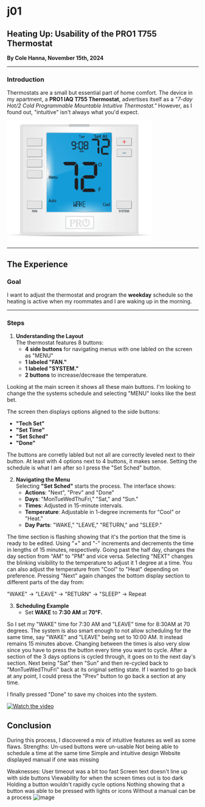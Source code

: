 # j01
## Heating Up: Usability of the PRO1 T755 Thermostat
**By Cole Hanna, November 15th, 2024**

---

### Introduction
Thermostats are a small but essential part of home comfort. The device in my apartment, a **PRO1 IAQ T755 Thermostat**, advertises itself as a _"7-day Hot/2 Cold Programmable Mountable Intuitive Thermostat."_ However, as I found out, "intuitive" isn't always what you'd expect. 

![alt text](Pro1-T755-Thermostat.png)

---

## The Experience

### Goal
I want to adjust the thermostat and program the **weekday** schedule so the heating is active when my roommates and I are waking up in the morning.  

---

### Steps

1. **Understanding the Layout**  
   The thermostat features 8 buttons:  
   - **4 side buttons** for navigating menus with one labled on the screen as "MENU"  
   - **1 labeled "FAN."**  
   - **1 labeled "SYSTEM."**  
   - **2 buttons** to increase/decrease the temperature.
  
Looking at the main screen it shows all these main buttons. I'm looking to change the the systems schedule and selecting "MENU" looks like the best bet.

   The screen then displays options aligned to the side buttons:  
   - **"Tech Set"**  
   - **"Set Time"**  
   - **"Set Sched"**  
   - **"Done"**

The buttons are corretly labled but not all are correctly leveled next to their button. At least with 4 options next to 4 buttons, it makes sense. Setting the schedule is what I am after so I press the "Set Sched" button.

2. **Navigating the Menu**  
   Selecting **"Set Sched"** starts the process. The interface shows:  
   - **Actions**: "Next", "Prev" and "Done"
   - **Days**: "MonTueWedThuFri," "Sat," and "Sun."  
   - **Times**: Adjusted in 15-minute intervals.  
   - **Temperature**: Adjustable in 1-degree increments for "Cool" or "Heat."  
   - **Day Parts**: "WAKE," "LEAVE," "RETURN," and "SLEEP."

The time section is flashing showing that it's the portion that the time is ready to be edited. Using "+" and "-" increments and decrements the time in lengths of 15 minutes, respectively. Going past the half day, changes the day section from "AM" to "PM" and vice versa. Selecting "NEXT" changes the blinking visibility to the temperature to adjust it 1 degree at a time. You can also adjust the temperature from "Cool" to "Heat" depending on preference. Pressing "Next" again changes the bottom display section to different parts of the day from:

"WAKE" -> "LEAVE" -> "RETURN" -> "SLEEP" -> Repeat

3. **Scheduling Example**  
   - Set **WAKE** to **7:30 AM** at **70°F.**  

So I set my "WAKE" time for 7:30 AM and "LEAVE" time for 8:30AM at 70 degrees. The system is also smart enough to not allow scheduling for the same time, say "WAKE" and "LEAVE" being set to 10:00 AM. It instead remains 15 minutes above. Changing between the times is also very slow since you have to press the button every time you want to cycle. After a section of the 3 days options is cycled through, it goes on to the next day's section. Next being "Sat" then "Sun" and then re-cycled back to "MonTueWedThuFri" back at its original setting state. If I wanted to go back at any point, I could press the "Prev" button to go back a section at any time. 

I finally pressed "Done" to save my choices into the system.

[![Watch the video](./images/video-thumbnail.png)](https://youtube.com/shorts/lM2K6icLmAs?feature=share)

## Conclusion

During this process, I discovered a mix of intuitive features as well as some flaws.
Strengths:
Un-used buttons were un-usable
Not being able to schedule a time at the same time
Simple and intuitive design
Website displayed manual if one was missing

Weaknesses:
User timeout was a bit too fast
Screen text doesn't line up with side buttons
Viewability for when the screen times out is too dark
Holding a button wouldn't rapidly cycle options
Nothing showing that a button was able to be pressed with lights or icons
Without a manual can be a process
![image](https://github.com/user-attachments/assets/9f60c9eb-65c3-4678-8ced-5f37fd66662c)
